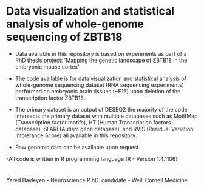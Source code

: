 # Data visualization and statistical analysis of whole-genome sequencing of ZBTB18


- Data available in this repository is based on experiments as part of a PhD thesis project: 
'Mapping the genetic landscape of ZBTB18 in the embryonic mouse cortex'

- The code available is for data visualization and statistical analysis of whole-genome sequencing dataset (RNA sequencing 
experiments) performed on embryonic brain tissues (~E15) upon deletion of the transcription factor ZBTB18.

- The primary dataset is an output of DESEQ2 the majority of the code intersects
the primary dataset with multiple databases such as MotifMap (Transcription factor motifs), HT (Human Transcription factors database), 
SFARI (Autism gene database), and RVIS (Residual Variation Intolerance Score) all available in this repository. 

- Raw genomic data can be available upon request

-All code is written in R programming language (R - Version 1.4.1106)

#

Yared Bayleyen - Neuroscience P.hD. candidate -
Weill Cornell Medicine
